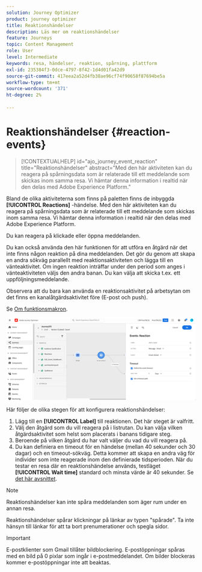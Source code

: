 ```yaml
---
solution: Journey Optimizer
product: journey optimizer
title: Reaktionshändelser
description: Läs mer om reaktionshändelser
feature: Journeys
topic: Content Management
role: User
level: Intermediate
keywords: resa, händelser, reaktion, spårning, plattform
exl-id: 235384f3-0dce-4797-8f42-1d4d01fa42d9
source-git-commit: 417eea2a52d4fb38ae96cf74f90658f87694be5a
workflow-type: tm+mt
source-wordcount: '371'
ht-degree: 2%

---
```


# Reaktionshändelser {#reaction-events}

>[!CONTEXTUALHELP]
>id="ajo_journey_event_reaction"
>title="Reaktionshändelser"
>abstract="Med den här aktiviteten kan du reagera på spårningsdata som är relaterade till ett meddelande som skickas inom samma resa. Vi hämtar denna information i realtid när den delas med Adobe Experience Platform."

Bland de olika aktiviteterna som finns på paletten finns de inbyggda **[!UICONTROL Reactions]** -händelse. Med den här aktiviteten kan du reagera på spårningsdata som är relaterade till ett meddelande som skickas inom samma resa. Vi hämtar denna information i realtid när den delas med Adobe Experience Platform.

Du kan reagera på klickade eller öppna meddelanden.

Du kan också använda den här funktionen för att utföra en åtgärd när det inte finns någon reaktion på dina meddelanden. Det gör du genom att skapa en andra sökväg parallellt med reaktionsaktiviteten och lägga till en vänteaktivitet. Om ingen reaktion inträffar under den period som anges i vänteaktiviteten väljs den andra banan. Du kan välja att skicka t.ex. ett uppföljningsmeddelande.

Observera att du bara kan använda en reaktionsaktivitet på arbetsytan om det finns en kanalåtgärdsaktivitet före (E-post och push).

Se [Om funktionsmakron](../building-journeys/about-journey-activities.md#action-activities).

![](assets/journey45.png)

Här följer de olika stegen för att konfigurera reaktionshändelser:

1. Lägg till en **[!UICONTROL Label]** till reaktionen. Det här steget är valfritt.
1. Välj den åtgärd som du vill reagera på i listrutan. Du kan välja vilken åtgärdsaktivitet som helst som placerats i banans tidigare steg.
1. Beroende på vilken åtgärd du har valt väljer du vad du vill reagera på.
1. Du kan definiera en timeout för en händelse (mellan 40 sekunder och 30 dagar) och en timeout-sökväg. Detta kommer att skapa en andra väg för individer som inte reagerade inom den definierade tidsperioden. När du testar en resa där en reaktionshändelse används, testläget **[!UICONTROL Wait time]** standard och minsta värde är 40 sekunder. Se [det här avsnittet](../building-journeys/testing-the-journey.md).

>[!NOTE]
>
>
>Reaktionshändelser kan inte spåra meddelanden som äger rum under en annan resa.
>
>Reaktionshändelser spårar klickningar på länkar av typen &quot;spårade&quot;. Ta inte hänsyn till länkar för att ta bort prenumerationer och spegla sidor.

>[!IMPORTANT]
>
>E-postklienter som Gmail tillåter bildblockering. E-postöppningar spåras med en bild på 0 pixlar som ingår i e-postmeddelandet. Om bilder blockeras kommer e-postöppningar inte att beaktas.
